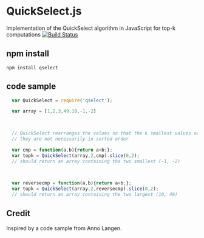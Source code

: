 # QuickSelect.js
Implementation of the QuickSelect algorithm in JavaScript for top-k computations
[![Build Status](https://travis-ci.org/lemire/QuickSelect.js.png)](https://travis-ci.org/lemire/QuickSelect.js)


## npm install
```
npm install qselect
```

## code sample

```JavaScript
  var QuickSelect = require('qselect');

  var array = [1,2,3,49,10,-1,-2]

    

  // QuickSelect rearranges the values so that the k smallest values occur in the first k positions
  // they are not necessarily in sorted order

  var cmp = function(a,b){return a<b;};
  var topk = QuickSelect(array,2,cmp).slice(0,2); 
  // should return an array containing the two smallest (-1, -2)
  


  var reversecmp = function(a,b){return a>b;};
  var topk = QuickSelect(array,2,reversecmp).slice(0,2); 
  // should return an array containing the two largest (10, 49)
```

## Credit 

Inspired by a code sample from Anno Langen.
